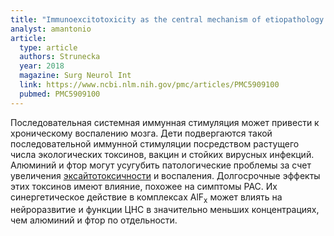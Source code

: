 ```yaml
---
title: "Immunoexcitotoxicity as the central mechanism of etiopathology and treatment of autism spectrum disorders: A possible role of fluoride and aluminum"
analyst: amantonio
article:
  type: article
  authors: Strunecka
  year: 2018
  magazine: Surg Neurol Int
  link: https://www.ncbi.nlm.nih.gov/pmc/articles/PMC5909100
  pubmed: PMC5909100
---
```


Последовательная системная иммунная стимуляция может привести к хроническому воспалению мозга. Дети подвергаются такой последовательной иммунной стимуляции посредством растущего числа экологических токсинов, вакцин и стойких вирусных инфекций. Алюминий и фтор могут усугубить патологические проблемы за счет увеличения [эксайтотоксичности](https://en.wikipedia.org/wiki/Excitotoxicity) и воспаления. Долгосрочные эффекты этих токсинов имеют влияние, похожее на симптомы РАС. Их синергетическое действие в комплексах AlF<sub>х</sub> может влиять на нейроразвитие и функции ЦНС в значительно меньших концентрациях, чем алюминий и фтор по отдельности.
